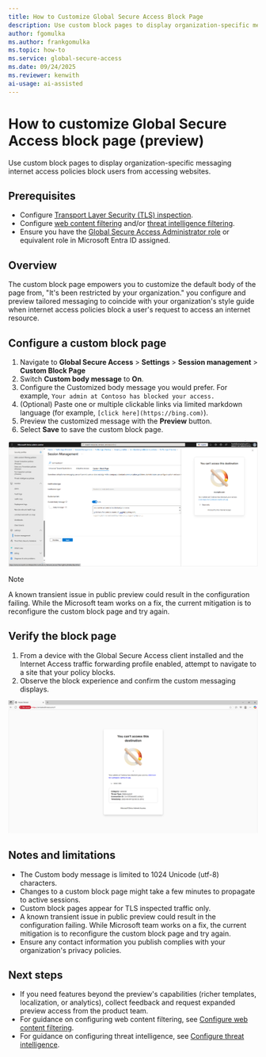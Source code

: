 ```yaml
---
title: How to Customize Global Secure Access Block Page
description: Use custom block pages to display organization-specific messaging internet access policies block users from accessing websites.
author: fgomulka
ms.author: frankgomulka
ms.topic: how-to
ms.service: global-secure-access
ms.date: 09/24/2025
ms.reviewer: kenwith
ai-usage: ai-assisted
---
```


# How to customize Global Secure Access block page (preview)

Use custom block pages to display organization-specific messaging internet access policies block users from accessing websites.

## Prerequisites

- Configure [Transport Layer Security (TLS) inspection](./how-to-transport-layer-security.md).
- Configure [web content filtering](./how-to-configure-web-content-filtering.md) and/or [threat intelligence filtering](./how-to-configure-threat-intelligence.md).
- Ensure you have the [Global Secure Access Administrator role](/azure/active-directory/roles/permissions-reference) or equivalent role in Microsoft Entra ID assigned.

## Overview

The custom block page empowers you to customize the default body of the page from, "It's been restricted by your organization." you configure and preview tailored messaging to coincide with your organization's style guide when internet access policies block a user's request to access an internet resource.

## Configure a custom block page

1. Navigate to **Global Secure Access** > **Settings** > **Session management** > **Custom Block Page**
2. Switch **Custom body message** to **On**.
3. Configure the Customized body message you would prefer. For example, `Your admin at Contoso has blocked your access.`
4. (Optional) Paste one or multiple clickable links via limited markdown language (for example, `[click here](https://bing.com)`).
5. Preview the customized message with the **Preview** button.
6. Select **Save** to save the custom block page.

![Screenshot showing the preview experience in the admin portal](media/how-to-customize-block-page/custom-block-preview.png)

> [!NOTE]
> A known transient issue in public preview could result in the configuration failing. While the Microsoft team works on a fix, the current mitigation is to reconfigure the custom block page and try again.

## Verify the block page

1. From a device with the Global Secure Access client installed and the Internet Access traffic forwarding profile enabled, attempt to navigate to a site that your policy blocks.
2. Observe the block experience and confirm the custom messaging displays.

![Screenshot showing end user experience of the custom block page](media/how-to-customize-block-page/custom-block.png)

## Notes and limitations

- The Custom body message is limited to 1024 Unicode (utf-8) characters.
- Changes to a custom block page might take a few minutes to propagate to active sessions.
- Custom block pages appear for TLS inspected traffic only.
- A known transient issue in public preview could result in the configuration failing. While Microsoft team works on a fix, the current mitigation is to reconfigure the custom block page and try again.
- Ensure any contact information you publish complies with your organization's privacy policies.

## Next steps

- If you need features beyond the preview's capabilities (richer templates, localization, or analytics), collect feedback and request expanded preview access from the product team.
- For guidance on configuring web content filtering, see [Configure web content filtering](./how-to-configure-web-content-filtering.md).
- For guidance on configuring threat intelligence, see [Configure threat intelligence](./how-to-configure-threat-intelligence.md).